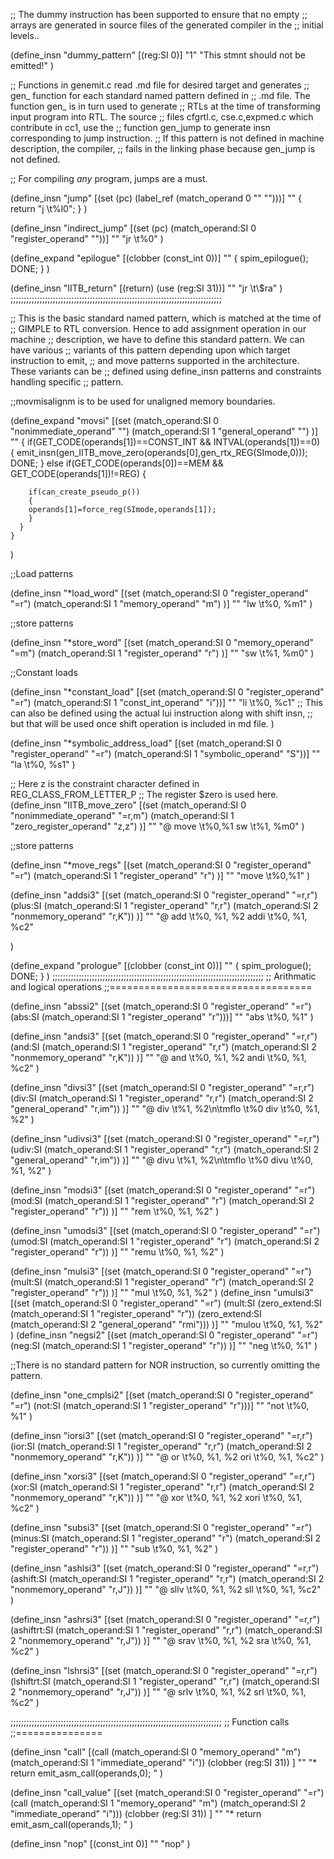 ;; The dummy instruction has been supported to ensure that no empty
;; arrays are generated in source files of the generated compiler in the
;; initial levels..

(define_insn "dummy_pattern"
        [(reg:SI 0)]
        "1"
        "This stmnt should not be emitted!"
)

;; Functions in genemit.c read .md file for desired target and generates
;; gen_<insn-name> function  for each standard named  pattern defined in
;; .md file.  The function gen_<insn-name>  is in turn used  to generate
;; RTLs at the  time of transforming input program into  RTL. The source
;; files  cfgrtl.c,  cse.c,expmed.c which  contribute  in  cc1, use  the
;; function gen_jump to generate insn corresponding to jump instruction.
;; If this pattern is not  defined in machine description, the compiler,
;; fails in the linking phase because gen_jump is not defined.


;; For compiling _any_ program, jumps are a must.

(define_insn "jump"
        [(set (pc) (label_ref (match_operand 0 "" "")))]
        ""
	{
                return "j \\t%l0";
        }
)

(define_insn "indirect_jump"
	[(set (pc) (match_operand:SI 0 "register_operand" ""))]
	""
	"jr \\t%0"
)

(define_expand "epilogue"
        [(clobber (const_int 0))]
        ""
        {
                spim_epilogue();
                DONE;
        }
)

(define_insn "IITB_return"
	[(return)
	 (use (reg:SI 31))]
	""
	"jr \\t\\$ra"
)
;;;;;;;;;;;;;;;;;;;;;;;;;;;;;;;;;;;;;;;;;;;;;;;;;;;;;;;;;;;;;;;;;;;;;;;;;;;;;;;;

;; This is the basic standard named pattern, which is matched at the time of 
;; GIMPLE to RTL conversion. Hence to add assignment operation in our machine
;; description, we have to define this standard pattern. We can have various
;; variants of this pattern depending upon which target instruction to emit,
;; and move patterns supported in the architecture. These variants can be
;; defined using define_insn patterns and constraints handling specific 
;; pattern.

;;movmisalignm is to be used for unaligned memory boundaries.

(define_expand "movsi"
	[(set (match_operand:SI 0 "nonimmediate_operand" "")
	      (match_operand:SI 1 "general_operand" "")
	)]
	""
	{
	  if(GET_CODE(operands[1])==CONST_INT && INTVAL(operands[1])==0)
	  {
	    emit_insn(gen_IITB_move_zero(operands[0],gen_rtx_REG(SImode,0)));
	    DONE;
	  }
	  else
	  if(GET_CODE(operands[0])==MEM && GET_CODE(operands[1])!=REG)
	  {
	    
	    if(can_create_pseudo_p())
	    {
		operands[1]=force_reg(SImode,operands[1]);
	    }
	  }
 	}
)

;;Load patterns

(define_insn "*load_word"
	[(set (match_operand:SI 0 "register_operand" "=r")
	      (match_operand:SI 1 "memory_operand" "m")
	)]
	""
	"lw \\t%0, %m1"
)

;;store patterns

(define_insn "*store_word"
	[(set (match_operand:SI 0 "memory_operand" "=m")
	      (match_operand:SI 1 "register_operand" "r")
	)]
	""
	"sw \\t%1, %m0"
)

;;Constant loads

(define_insn "*constant_load"
	[(set (match_operand:SI 0 "register_operand" "=r")
	      (match_operand:SI 1 "const_int_operand" "i"))]
	""
	"li \\t%0, %c1"
;; This can also be defined using the actual lui instruction along with shift insn, 
;; but that will be used once shift operation is included in md file.
)

(define_insn "*symbolic_address_load" 
	[(set (match_operand:SI 0 "register_operand" "=r")
	      (match_operand:SI 1 "symbolic_operand" "S"))]
	""
	"la \\t%0, %s1"
)

;; Here z is the constraint character defined in REG_CLASS_FROM_LETTER_P
;; The register $zero is used here. 
(define_insn "IITB_move_zero"
	[(set (match_operand:SI 0 "nonimmediate_operand" "=r,m")
	      (match_operand:SI 1 "zero_register_operand" "z,z")
	)]
	""
	"@
	move \\t%0,%1
	sw \\t%1, %m0"
)

;;store patterns

(define_insn "*move_regs"
        [(set (match_operand:SI 0 "register_operand" "=r")
              (match_operand:SI 1 "register_operand" "r")
        )]
        ""
        "move \\t%0,%1"
)

(define_insn "addsi3"
	[(set (match_operand:SI 0 "register_operand" "=r,r")
              (plus:SI (match_operand:SI 1 "register_operand" "r,r")
                       (match_operand:SI 2 "nonmemory_operand" "r,K"))
         )]
        ""
        "@
         add \\t%0, %1, %2
         addi \\t%0, %1, %c2"

)

(define_expand "prologue"
	[(clobber (const_int 0))]
	""
	{
		spim_prologue();
		DONE;
	}
)
;;;;;;;;;;;;;;;;;;;;;;;;;;;;;;;;;;;;;;;;;;;;;;;;;;;;;;;;;;;;;;;;;;;;;;;;;;;;;;;;
;; Arithmatic and logical operations
;;===================================

(define_insn "abssi2"
	[(set (match_operand:SI 0 "register_operand" "=r")
	      (abs:SI (match_operand:SI 1 "register_operand" "r")))]
	""
	"abs \\t%0, %1"
)

(define_insn "andsi3"
        [(set (match_operand:SI 0 "register_operand" "=r,r")
              (and:SI (match_operand:SI 1 "register_operand" "r,r")
                      (match_operand:SI 2 "nonmemory_operand" "r,K"))
         )]
        ""
        "@
         and \\t%0, %1, %2
         andi \\t%0, %1, %c2"
)

(define_insn "divsi3"
        [(set (match_operand:SI 0 "register_operand" "=r,r")
              (div:SI (match_operand:SI 1 "register_operand" "r,r")
                       (match_operand:SI 2 "general_operand" "r,im"))
         )]
        ""
        "@
	div \\t%1, %2\\n\\tmflo \\t%0
	div \\t%0, %1, %2"
)

(define_insn "udivsi3"
        [(set (match_operand:SI 0 "register_operand" "=r,r")
              (udiv:SI (match_operand:SI 1 "register_operand" "r,r")
                       (match_operand:SI 2 "general_operand" "r,im"))
         )]
        ""
        "@
	divu \\t%1, %2\\n\\tmflo \\t%0
	divu \\t%0, %1, %2"
)

(define_insn "modsi3"
        [(set (match_operand:SI 0 "register_operand" "=r")
              (mod:SI (match_operand:SI 1 "register_operand" "r")
                       (match_operand:SI 2 "register_operand" "r"))
         )]
        ""
        "rem \\t%0, %1, %2"
)
                                                                                                    
(define_insn "umodsi3"
        [(set (match_operand:SI 0 "register_operand" "=r")
              (umod:SI (match_operand:SI 1 "register_operand" "r")
                       (match_operand:SI 2 "register_operand" "r"))
         )]
        ""
        "remu \\t%0, %1, %2"
)

(define_insn "mulsi3"
        [(set (match_operand:SI 0 "register_operand" "=r")
              (mult:SI (match_operand:SI 1 "register_operand" "r")
                       (match_operand:SI 2 "register_operand" "r"))
         )]
        ""
        "mul \\t%0, %1, %2"
)
(define_insn "umulsi3"
        [(set (match_operand:SI 0 "register_operand" "=r")
              (mult:SI (zero_extend:SI (match_operand:SI 1 "register_operand" "r"))
                       (zero_extend:SI (match_operand:SI 2 "general_operand" "rmi")))
         )]
        ""
        "mulou \\t%0, %1, %2"
)
(define_insn "negsi2"
        [(set (match_operand:SI 0 "register_operand" "=r")
              (neg:SI (match_operand:SI 1 "register_operand" "r"))
         )]
        ""
        "neg \\t%0, %1"
)

;;There is no standard pattern for NOR instruction, so currently omitting the pattern.

(define_insn "one_cmplsi2"
	[(set (match_operand:SI 0 "register_operand" "=r")
	      (not:SI (match_operand:SI 1 "register_operand" "r")))]
	""
	"not \\t%0, %1"
)

(define_insn "iorsi3"
        [(set (match_operand:SI 0 "register_operand" "=r,r")
              (ior:SI (match_operand:SI 1 "register_operand" "r,r")
                       (match_operand:SI 2 "nonmemory_operand" "r,K"))
         )]
        ""
        "@
	  or \\t%0, %1, %2
	  ori \\t%0, %1, %c2"
)

(define_insn "xorsi3"
        [(set (match_operand:SI 0 "register_operand" "=r,r")
              (xor:SI (match_operand:SI 1 "register_operand" "r,r")
                       (match_operand:SI 2 "nonmemory_operand" "r,K"))
         )]
        ""
        "@
          xor \\t%0, %1, %2
          xori \\t%0, %1, %c2"
)

(define_insn "subsi3"
        [(set (match_operand:SI 0 "register_operand" "=r")
              (minus:SI (match_operand:SI 1 "register_operand" "r")
                       (match_operand:SI 2 "register_operand" "r"))
         )]
        ""
        "sub \\t%0, %1, %2"
)

(define_insn "ashlsi3"
        [(set (match_operand:SI 0 "register_operand" "=r,r")
              (ashift:SI (match_operand:SI 1 "register_operand" "r,r")
                       (match_operand:SI 2 "nonmemory_operand" "r,J"))
         )]
        ""
        "@
	 sllv \\t%0, %1, %2
	 sll \\t%0, %1, %c2"
)

(define_insn "ashrsi3"
        [(set (match_operand:SI 0 "register_operand" "=r,r")
              (ashiftrt:SI (match_operand:SI 1 "register_operand" "r,r")
                       (match_operand:SI 2 "nonmemory_operand" "r,J"))
         )]
        ""
        "@
         srav \\t%0, %1, %2
         sra \\t%0, %1, %c2"
)

(define_insn "lshrsi3"
        [(set (match_operand:SI 0 "register_operand" "=r,r")
              (lshiftrt:SI (match_operand:SI 1 "register_operand" "r,r")
                       (match_operand:SI 2 "nonmemory_operand" "r,J"))
         )]
        ""
        "@
         srlv \\t%0, %1, %2
         srl \\t%0, %1, %c2"
)

;;;;;;;;;;;;;;;;;;;;;;;;;;;;;;;;;;;;;;;;;;;;;;;;;;;;;;;;;;;;;;;;;;;;;;;;;;;;;;;;
;; Function calls
;;===============

(define_insn "call"
	[(call (match_operand:SI 0 "memory_operand" "m")
	       (match_operand:SI 1 "immediate_operand" "i"))
	 (clobber (reg:SI 31))
	]
	""
	"*
		return emit_asm_call(operands,0);
	"
)

(define_insn "call_value"
	[(set (match_operand:SI 0 "register_operand" "=r")
	      (call (match_operand:SI 1 "memory_operand" "m")
		    (match_operand:SI 2 "immediate_operand" "i")))
	 (clobber (reg:SI 31))
	]
	""
	"*
		return emit_asm_call(operands,1);
        "
)

(define_insn "nop"
	[(const_int 0)]
	""
	"nop"
)
